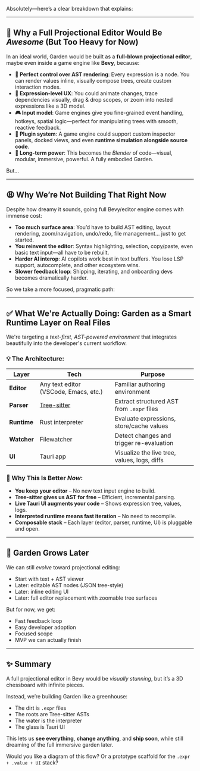 Absolutely—here’s a clear breakdown that explains:

---

## 🌱 Why a Full Projectional Editor Would Be *Awesome* (But Too Heavy for Now)

In an ideal world, Garden would be built as a **full-blown projectional editor**, maybe even inside a game engine like **Bevy**, because:

- **🧠 Perfect control over AST rendering**: Every expression is a node. You can render values inline, visually compose trees, create custom interaction modes.
- **🌳 Expression-level UX**: You could animate changes, trace dependencies visually, drag & drop scopes, or zoom into nested expressions like a 3D model.
- **🎮 Input model**: Game engines give you fine-grained event handling, hotkeys, spatial logic—perfect for manipulating trees with smooth, reactive feedback.
- **🧩 Plugin system**: A game engine could support custom inspector panels, docked views, and even **runtime simulation alongside source code**.
- **🚀 Long-term power**: This becomes the *Blender* of code—visual, modular, immersive, powerful. A fully embodied Garden.

But...

---

## 😩 Why We’re Not Building That Right Now

Despite how dreamy it sounds, going full Bevy/editor engine comes with immense cost:

- **Too much surface area**: You’d have to build AST editing, layout rendering, zoom/navigation, undo/redo, file management... just to get started.
- **You reinvent the editor**: Syntax highlighting, selection, copy/paste, even basic text input—all have to be rebuilt.
- **Harder AI interop**: AI copilots work best in text buffers. You lose LSP support, autocomplete, and other ecosystem wins.
- **Slower feedback loop**: Shipping, iterating, and onboarding devs becomes dramatically harder.

So we take a more focused, pragmatic path:

---

## ✅ What We're Actually Doing: Garden as a Smart Runtime Layer on Real Files

We're targeting a *text-first, AST-powered environment* that integrates beautifully into the developer's current workflow.

### 💡 The Architecture:

| Layer | Tech | Purpose |
|-------|------|---------|
| **Editor** | Any text editor (VSCode, Emacs, etc.) | Familiar authoring environment |
| **Parser** | [Tree-sitter](https://tree-sitter.github.io/) | Extract structured AST from `.expr` files |
| **Runtime** | Rust interpreter | Evaluate expressions, store/cache values |
| **Watcher** | Filewatcher | Detect changes and trigger re-evaluation |
| **UI** | Tauri app | Visualize the live tree, values, logs, diffs |

### 🚀 Why This Is Better *Now*:

- **You keep your editor** – No new text input engine to build.
- **Tree-sitter gives us AST for free** – Efficient, incremental parsing.
- **Live Tauri UI augments your code** – Shows expression tree, values, logs.
- **Interpreted runtime means fast iteration** – No need to recompile.
- **Composable stack** – Each layer (editor, parser, runtime, UI) is pluggable and open.

---

## 🌱 Garden Grows Later

We can still *evolve* toward projectional editing:

- Start with text + AST viewer
- Later: editable AST nodes (JSON tree-style)
- Later: inline editing UI
- Later: full editor replacement with zoomable tree surfaces

But for now, we get:
- Fast feedback loop
- Easy developer adoption
- Focused scope
- MVP we can actually finish

---

## ✨ Summary

A full projectional editor in Bevy would be *visually stunning*, but it’s a 3D chessboard with infinite pieces.

Instead, we’re building Garden like a greenhouse:
- The dirt is `.expr` files
- The roots are Tree-sitter ASTs
- The water is the interpreter
- The glass is Tauri UI

This lets us **see everything**, **change anything**, and **ship soon**, while still dreaming of the full immersive garden later.

Would you like a diagram of this flow? Or a prototype scaffold for the `.expr + .value + UI` stack?
